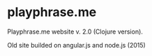 # playphrase.me

Playphrase.me website v. 2.0 (Clojure version).  

Old site builded on angular.js and node.js (2015)
